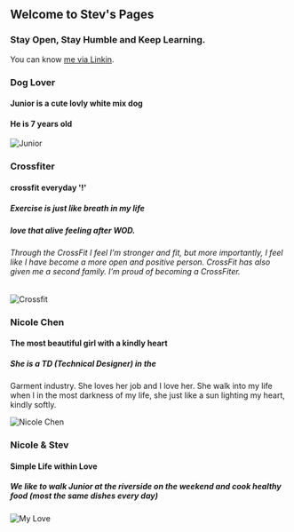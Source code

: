 ## Welcome to Stev's Pages

### Stay Open, Stay Humble and Keep Learning.

You can know [me via Linkin](www.linkedin.com/in/stev-lin-5167b473).

### Dog Lover
#### Junior is a cute lovly white mix dog
#### He is 7 years old
    
![Junior](https://user-images.githubusercontent.com/18455390/41848323-ac3ec66e-78af-11e8-9cb5-46e518175e29.jpg)


### Crossfiter

#### crossfit everyday '!'

##### Exercise is just like breath in my life 

##### love that alive feeling after WOD. 

###### Through the CrossFit I feel I’m stronger and fit, but more importantly, I feel like I have become a  more open and positive person. CrossFit has also given me a second family. I’m proud of becoming a CrossFiter.

![Crossfit](https://user-images.githubusercontent.com/18455390/41848503-3acfb852-78b0-11e8-9bef-9213cb141ee8.jpg)


### Nicole Chen

#### The most beautiful girl with a kindly heart

##### She is a TD (Technical Designer) in the 
Garment industry. She loves her job and I love her. She walk into my life when I in the most darkness of my life, she just like a sun lighting my heart, kindly softly. 

![Nicole Chen](https://user-images.githubusercontent.com/18455390/41859353-97d9c42a-78ce-11e8-9de7-09a92a8d29ab.jpg)

### Nicole & Stev

#### Simple Life within Love

##### We like to walk Junior at the riverside on the weekend and cook healthy food (most the same dishes every day)

![My Love](https://user-images.githubusercontent.com/18455390/41848492-36a34bfe-78b0-11e8-9fc8-48e43d670e46.jpg)
